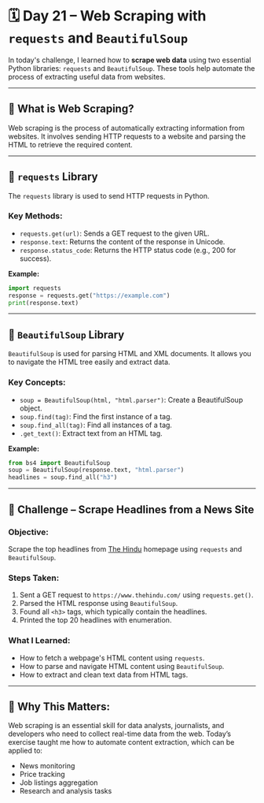 # 🗓️ Day 21 – Web Scraping with `requests` and `BeautifulSoup`

In today's challenge, I learned how to **scrape web data** using two essential Python libraries: `requests` and `BeautifulSoup`. These tools help automate the process of extracting useful data from websites.

---

## 🔹 What is Web Scraping?

Web scraping is the process of automatically extracting information from websites. It involves sending HTTP requests to a website and parsing the HTML to retrieve the required content.

---

## 🔹 `requests` Library

The `requests` library is used to send HTTP requests in Python.

### Key Methods:

* `requests.get(url)`: Sends a GET request to the given URL.
* `response.text`: Returns the content of the response in Unicode.
* `response.status_code`: Returns the HTTP status code (e.g., 200 for success).

**Example:**

```python
import requests
response = requests.get("https://example.com")
print(response.text)
```

---

## 🔹 `BeautifulSoup` Library

`BeautifulSoup` is used for parsing HTML and XML documents. It allows you to navigate the HTML tree easily and extract data.

### Key Concepts:

* `soup = BeautifulSoup(html, "html.parser")`: Create a BeautifulSoup object.
* `soup.find(tag)`: Find the first instance of a tag.
* `soup.find_all(tag)`: Find all instances of a tag.
* `.get_text()`: Extract text from an HTML tag.

**Example:**

```python
from bs4 import BeautifulSoup
soup = BeautifulSoup(response.text, "html.parser")
headlines = soup.find_all("h3")
```

---

## 🎯 Challenge – Scrape Headlines from a News Site

### Objective:

Scrape the top headlines from [The Hindu](https://www.thehindu.com/) homepage using `requests` and `BeautifulSoup`.

### Steps Taken:

1. Sent a GET request to `https://www.thehindu.com/` using `requests.get()`.
2. Parsed the HTML response using `BeautifulSoup`.
3. Found all `<h3>` tags, which typically contain the headlines.
4. Printed the top 20 headlines with enumeration.

### What I Learned:

* How to fetch a webpage's HTML content using `requests`.
* How to parse and navigate HTML content using `BeautifulSoup`.
* How to extract and clean text data from HTML tags.

---

## 🤔 Why This Matters:

Web scraping is an essential skill for data analysts, journalists, and developers who need to collect real-time data from the web. Today’s exercise taught me how to automate content extraction, which can be applied to:

* News monitoring
* Price tracking
* Job listings aggregation
* Research and analysis tasks


